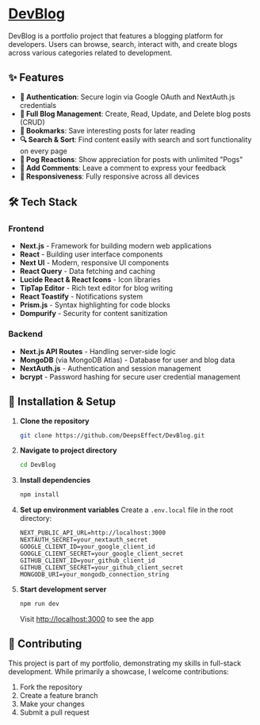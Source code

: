 # [DevBlog](https://dev-blog-chi.vercel.app/)

DevBlog is a portfolio project that features a blogging platform for developers. Users can browse, search, interact with, and create blogs across various categories related to development.

## ✨ Features

- **🔐 Authentication**: Secure login via Google OAuth and NextAuth.js credentials
- **📝 Full Blog Management**: Create, Read, Update, and Delete blog posts (CRUD)
- **🔖 Bookmarks**: Save interesting posts for later reading
- **🔍 Search & Sort**: Find content easily with search and sort functionality on every page
- **👏 Pog Reactions**: Show appreciation for posts with unlimited "Pogs"
- **💬 Add Comments**: Leave a comment to express your feedback
- **📱 Responsiveness**: Fully responsive across all devices

## 🛠️ Tech Stack

### Frontend

- **Next.js** - Framework for building modern web applications
- **React** - Building user interface components
- **Next UI** - Modern, responsive UI components
- **React Query** - Data fetching and caching
- **Lucide React & React Icons** - Icon libraries
- **TipTap Editor** - Rich text editor for blog writing 
- **React Toastify** - Notifications system
- **Prism.js** - Syntax highlighting for code blocks
- **Dompurify** - Security for content sanitization

### Backend

- **Next.js API Routes** - Handling server-side logic
- **MongoDB** (via MongoDB Atlas) - Database for user and blog data
- **NextAuth.js** - Authentication and session management
- **bcrypt** - Password hashing for secure user credential management

## 🚀 Installation & Setup

1. **Clone the repository**

   ```bash
   git clone https://github.com/DeepsEffect/DevBlog.git
   ```

2. **Navigate to project directory**

   ```bash
   cd DevBlog
   ```

3. **Install dependencies**

   ```bash
   npm install
   ```

4. **Set up environment variables**
   Create a `.env.local` file in the root directory:

   ```
   NEXT_PUBLIC_API_URL=http://localhost:3000
   NEXTAUTH_SECRET=your_nextauth_secret
   GOOGLE_CLIENT_ID=your_google_client_id
   GOOGLE_CLIENT_SECRET=your_google_client_secret
   GITHUB_CLIENT_ID=your_github_client_id
   GITHUB_CLIENT_SECRET=your_github_client_secret
   MONGODB_URI=your_mongodb_connection_string
   ```

5. **Start development server**
   ```bash
   npm run dev
   ```
   Visit [http://localhost:3000](http://localhost:3000) to see the app

## 🤝 Contributing

This project is part of my portfolio, demonstrating my skills in full-stack development. While primarily a showcase, I welcome contributions:

1. Fork the repository
2. Create a feature branch
3. Make your changes
4. Submit a pull request
